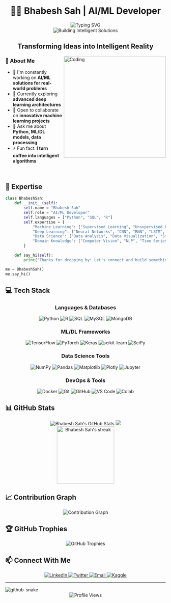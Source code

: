 # <div align="center">👨‍💻 Bhabesh Sah | AI/ML Developer</div>

<div align="center">
  <img src="https://readme-typing-svg.herokuapp.com?font=Fira+Code&weight=500&size=24&duration=3000&pause=1000&color=080808&center=true&vCenter=true&random=false&width=500&lines=Machine+Learning+Specialist;Deep+Learning+Enthusiast;Data+Science+Professional;Intelligent+Solution+Architect" alt="Typing SVG" />
</div>

<div align="center">
  <img src="https://img.shields.io/badge/-building_intelligent_solutions-0D1117?style=for-the-badge" alt="Building Intelligent Solutions"/>
</div>

## <div align="center">Transforming Ideas into Intelligent Reality</div>

<img align="right" alt="Coding" width="320" src="https://media.giphy.com/media/v1.Y2lkPTc5MGI3NjExNjM0NDkzN2M3ZmU2MWRiMDcwMDk5NTNlMGRjMTg3ZDJlMzNlNmRlNSZlcD12MV9pbnRlcm5hbF9naWZzX2dpZklkJmN0PWc/qgQUggAC3Pfv687qPC/giphy.gif">

### 💫 About Me

- 🔭 I'm constantly working on **AI/ML solutions for real-world problems**
- 🌱 Currently exploring **advanced deep learning architectures**
- 👯 Open to collaborate on **innovative machine learning projects**
- 💬 Ask me about **Python, ML/DL models, data processing**
- ⚡ Fun fact: **I turn coffee into intelligent algorithms**

<br>

## 🚀 Expertise

```python
class BhabeshSah:
    def __init__(self):
        self.name = "Bhabesh Sah"
        self.role = "AI/ML Developer"
        self.languages = ["Python", "SQL", "R"]
        self.expertise = {
            "Machine Learning": ["Supervised Learning", "Unsupervised Learning", "Reinforcement Learning"],
            "Deep Learning": ["Neural Networks", "CNN", "RNN", "LSTM", "Transformers"],
            "Data Science": ["Data Analysis", "Data Visualization", "Statistical Modeling"],
            "Domain Knowledge": ["Computer Vision", "NLP", "Time Series Analysis"]
        }
    
    def say_hi(self):
        print("Thanks for dropping by! Let's connect and build something amazing together!")

me = BhabeshSah()
me.say_hi()
```

## 💻 Tech Stack

<div align="center">
  
### Languages & Databases
![Python](https://img.shields.io/badge/python-%233776AB.svg?style=for-the-badge&logo=python&logoColor=white)
![R](https://img.shields.io/badge/r-%23276DC3.svg?style=for-the-badge&logo=r&logoColor=white)
![SQL](https://img.shields.io/badge/sql-%2307405e.svg?style=for-the-badge&logo=postgresql&logoColor=white)
![MySQL](https://img.shields.io/badge/mysql-%234479A1.svg?style=for-the-badge&logo=mysql&logoColor=white)
![MongoDB](https://img.shields.io/badge/mongodb-%234ea94b.svg?style=for-the-badge&logo=mongodb&logoColor=white)

### ML/DL Frameworks
![TensorFlow](https://img.shields.io/badge/TensorFlow-%23FF6F00.svg?style=for-the-badge&logo=TensorFlow&logoColor=white)
![PyTorch](https://img.shields.io/badge/PyTorch-%23EE4C2C.svg?style=for-the-badge&logo=PyTorch&logoColor=white)
![Keras](https://img.shields.io/badge/Keras-%23D00000.svg?style=for-the-badge&logo=Keras&logoColor=white)
![scikit-learn](https://img.shields.io/badge/scikit--learn-%23F7931E.svg?style=for-the-badge&logo=scikit-learn&logoColor=white)
![SciPy](https://img.shields.io/badge/SciPy-%230C55A5.svg?style=for-the-badge&logo=scipy&logoColor=white)

### Data Science Tools
![NumPy](https://img.shields.io/badge/numpy-%23013243.svg?style=for-the-badge&logo=numpy&logoColor=white)
![Pandas](https://img.shields.io/badge/pandas-%23150458.svg?style=for-the-badge&logo=pandas&logoColor=white)
![Matplotlib](https://img.shields.io/badge/Matplotlib-%23ffffff.svg?style=for-the-badge&logo=Matplotlib&logoColor=black)
![Plotly](https://img.shields.io/badge/Plotly-%233F4F75.svg?style=for-the-badge&logo=plotly&logoColor=white)
![Jupyter](https://img.shields.io/badge/jupyter-%23FA0F00.svg?style=for-the-badge&logo=jupyter&logoColor=white)

### DevOps & Tools
![Docker](https://img.shields.io/badge/docker-%230db7ed.svg?style=for-the-badge&logo=docker&logoColor=white)
![Git](https://img.shields.io/badge/git-%23F05033.svg?style=for-the-badge&logo=git&logoColor=white)
![GitHub](https://img.shields.io/badge/github-%23121011.svg?style=for-the-badge&logo=github&logoColor=white)
![VS Code](https://img.shields.io/badge/VS%20Code-0078d7.svg?style=for-the-badge&logo=visual-studio-code&logoColor=white)
![Colab](https://img.shields.io/badge/Colab-%23F9AB00.svg?style=for-the-badge&logo=googlecolab&logoColor=white)

</div>

## 📊 GitHub Stats

<div align="center">
  <img src="https://github-readme-stats.vercel.app/api?username=bhabeshsah&show_icons=true&count_private=true&hide_border=true&title_color=00AEFF&icon_color=2BB3FF&text_color=c9d1d9&bg_color=0d1117&rank_icon=github" alt="Bhabesh Sah's GitHub Stats" />
  <img src="https://github-readme-stats.vercel.app/api/top-langs/?username=bhabeshsah&layout=compact&hide_border=true&title_color=00AEFF&text_color=c9d1d9&bg_color=0d1117" />
</div>

<div align="center">
  <img height="180em" src="https://github-readme-streak-stats.herokuapp.com/?user=bhabeshsah&theme=tokyonight&hide_border=true&background=0D1117&stroke=0000&ring=00AEFF&fire=00AEFF&currStreakLabel=00AEFF" alt="Bhabesh Sah's streak" />
</div>

## 📈 Contribution Graph

<div align="center">
  <img src="https://github-readme-activity-graph.vercel.app/graph?username=bhabeshsah&bg_color=0d1117&color=00aeff&line=2bb3ff&point=c9d1d9&area=true&hide_border=true" alt="Contribution Graph" />
</div>

## 🏆 GitHub Trophies

<div align="center">
  <img src="https://github-profile-trophy.vercel.app/?username=bhabeshsah&theme=discord&no-frame=true&no-bg=false&margin-w=4" alt="GitHub Trophies" />
</div>

## 📫 Connect With Me

<div align="center">
  <a href="https://linkedin.com/in/bhabeshsah" target="_blank">
    <img src="https://img.shields.io/badge/LinkedIn-0077B5?style=for-the-badge&logo=linkedin&logoColor=white" alt="LinkedIn" />
  </a>
  <a href="https://twitter.com/bhabeshsah" target="_blank">
    <img src="https://img.shields.io/badge/Twitter-1DA1F2?style=for-the-badge&logo=twitter&logoColor=white" alt="Twitter" />
  </a>
  <a href="mailto:bhabeshsah@example.com" target="_blank">
    <img src="https://img.shields.io/badge/Email-D14836?style=for-the-badge&logo=gmail&logoColor=white" alt="Email" />
  </a>
  <a href="https://kaggle.com/bhabeshsah" target="_blank">
    <img src="https://img.shields.io/badge/Kaggle-20BEFF?style=for-the-badge&logo=kaggle&logoColor=white" alt="Kaggle" />
  </a>
</div>

---

<picture>
  <source media="(prefers-color-scheme: dark)" srcset="https://raw.githubusercontent.com/tobiasmeyhoefer/tobiasmeyhoefer/output/github-snake-dark.svg" />
  <source media="(prefers-color-scheme: light)" srcset="https://raw.githubusercontent.com/tobiasmeyhoefer/tobiasmeyhoefer/output/github-snake.svg" />
  <img alt="github-snake" src="https://raw.githubusercontent.com/tobiasmeyhoefer/tobiasmeyhoefer/output/github-snake.svg" />
</picture>

<div align="center">
  <img src="https://komarev.com/ghpvc/?username=bhabeshsah&label=Profile%20views&color=0e75b6&style=flat" alt="Profile Views" />
</div>

<!-- You've reached the end of my README! Thanks for visiting! -->
